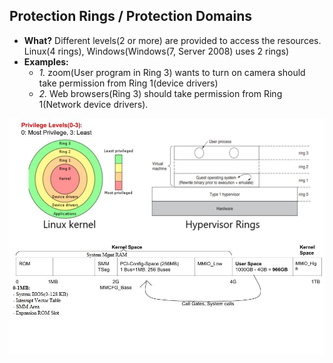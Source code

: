 ## Protection Rings / Protection Domains
- **What?** Different levels(2 or more) are provided to access the resources.  Linux(4 rings), Windows(Windows(7, Server 2008) uses 2 rings)
- **Examples:**
  - *1.* zoom(User program in Ring 3) wants to turn on camera should take permission from Ring 1(device drivers)
  - *2.* Web browsers(Ring 3) should take permission from Ring 1(Network device drivers).

<img src="protection_rings-area.JPG" width=800 />
